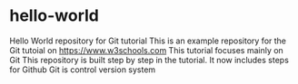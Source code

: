 # hello-world
Hello World repository for Git tutorial
This is an example repository for the Git tutoial on https://www.w3schools.com
This tutorial focuses mainly on Git
This repository is built step by step in the tutorial.
It now includes steps for Github
Git is control version system